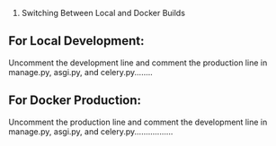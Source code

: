 

1. Switching Between Local and Docker Builds

For Local Development:
-----------------------

Uncomment the development line and comment the production line in manage.py, asgi.py, and celery.py........

For Docker Production:
----------------------

Uncomment the production line and comment the development line in manage.py, asgi.py, and celery.py.................
